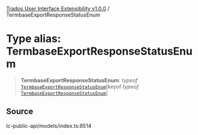 [Trados User Interface Extensibility v1.0.0](../wiki/globals) / TermbaseExportResponseStatusEnum

# Type alias: TermbaseExportResponseStatusEnum

> **TermbaseExportResponseStatusEnum**: *typeof* [`TermbaseExportResponseStatusEnum`](../wiki/Variable.TermbaseExportResponseStatusEnum)\[keyof *typeof* [`TermbaseExportResponseStatusEnum`](../wiki/Variable.TermbaseExportResponseStatusEnum)\]

## Source

lc-public-api/models/index.ts:8514
